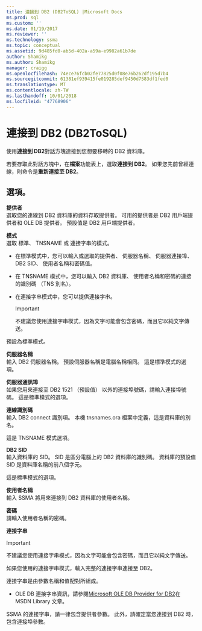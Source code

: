 ```yaml
---
title: 連接到 DB2 (DB2ToSQL) |Microsoft Docs
ms.prod: sql
ms.custom: ''
ms.date: 01/19/2017
ms.reviewer: ''
ms.technology: ssma
ms.topic: conceptual
ms.assetid: 9d485fd0-ab5d-402a-a59a-e9982a61b7de
author: Shamikg
ms.author: Shamikg
manager: craigg
ms.openlocfilehash: 74ece76fcb02fe77825d0f08e76b262df195d7b4
ms.sourcegitcommit: 61381ef939415fe019285def9450d7583df1fed0
ms.translationtype: MT
ms.contentlocale: zh-TW
ms.lasthandoff: 10/01/2018
ms.locfileid: "47768906"
---
```

# <a name="connect-to-db2-db2tosql"></a>連接到 DB2 (DB2ToSQL)
使用**連接到 DB2**對話方塊連接到您想要移轉的 DB2 資料庫。  
  
若要存取此對話方塊中，在**檔案**功能表上，選取**連接到 DB2**。 如果您先前曾經連線，則命令是**重新連接至 DB2**。  
  
## <a name="options"></a>選項。  
**提供者**  
選取您的連線到 DB2 資料庫的資料存取提供者。 可用的提供者是 DB2 用戶端提供者和 OLE DB 提供者。 預設值是 DB2 用戶端提供者。  
  
**模式**  
選取 標準、 TNSNAME 或 連接字串的模式。  
  
-   在標準模式中，您可以輸入或選取的提供者、 伺服器名稱、 伺服器連接埠、 DB2 SID、 使用者名稱和密碼值。  
  
-   在 TNSNAME 模式中，您可以輸入 DB2 資料庫、 使用者名稱和密碼的連接的識別碼 （TNS 別名）。  
  
-   在連接字串模式中，您可以提供連接字串。  
  
    > [!IMPORTANT]  
    > 不建議您使用連接字串模式，因為文字可能會包含密碼，而且它以純文字傳送。  
  
預設為標準模式。  
  
**伺服器名稱**  
輸入 DB2 伺服器名稱。 預設伺服器名稱是電腦名稱相同。 這是標準模式的選項。  
  
**伺服器通訊埠**  
如果您用來連接至 DB2 1521 （預設值） 以外的連接埠號碼，請輸入連接埠號碼。 這是標準模式的選項。  
  
**連線識別碼**  
輸入 DB2 connect 識別項。 本機 tnsnames.ora 檔案中定義，這是資料庫的別名。  
  
這是 TNSNAME 模式選項。  
  
**DB2 SID**  
輸入資料庫的 SID。 SID 是區分電腦上的 DB2 資料庫的識別碼。 資料庫的預設值 SID 是資料庫名稱的前八個字元。  
  
這是標準模式的選項。  
  
**使用者名稱**  
輸入 SSMA 將用來連接到 DB2 資料庫的使用者名稱。  
  
**密碼**  
請輸入使用者名稱的密碼。  
  
**連接字串**  
> [!IMPORTANT]  
> 不建議您使用連接字串模式，因為文字可能會包含密碼，而且它以純文字傳送。  
  
如果您使用的連接字串模式，輸入完整的連接字串連接至 DB2。  
  
連接字串是由參數名稱和值配對所組成。  
  
-   OLE DB 連接字串資訊，請參閱[Microsoft OLE DB Provider for DB2](http://go.microsoft.com/fwlink/?LinkId=85640)在 MSDN Library 文章。  
  
SSMA 的連接字串，請一律包含提供者參數。 此外，請確定當您連接到 DB2 時，包含連接埠參數。  
  
